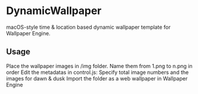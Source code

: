 # DynamicWallpaper
macOS-style time &amp; location based dynamic wallpaper template for Wallpaper Engine.

## Usage
Place the wallpaper images in /img folder. Name them from 1.png to n.png in order
Edit the metadatas in control.js: Specify total image numbers and the images for dawn & dusk
Import the folder as a web wallpaper in Wallpaper Engine
